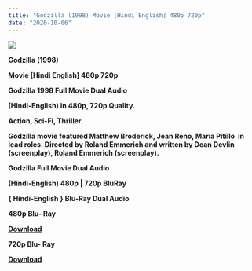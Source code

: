 ```yaml
---
title: "Godzilla (1998) Movie [Hindi English] 480p 720p"
date: "2020-10-06"
---
```


[**![](https://1.bp.blogspot.com/-3jxbEtDxlzo/XvGt85_K4cI/AAAAAAAADpA/jqz9Nmw-7z8puAlVXyR2GwENuXQSbU-mACLcBGAsYHQ/s1600/godzilla1.jpg)**](https://1.bp.blogspot.com/-3jxbEtDxlzo/XvGt85_K4cI/AAAAAAAADpA/jqz9Nmw-7z8puAlVXyR2GwENuXQSbU-mACLcBGAsYHQ/s1600/godzilla1.jpg)

 **Godzilla (1998)**

**Movie \[Hindi English\] 480p 720p** 

 **Godzilla 1998 Full Movie Dual Audio**

 **(Hindi-English) in 480p, 720p Quality.** 

 **Action, Sci-Fi, Thriller.**

**Godzilla movie featured Matthew Broderick, Jean Reno, Maria Pitillo  in lead roles. Directed by Roland Emmerich and written by Dean Devlin (screenplay), Roland Emmerich (screenplay).**

**Godzilla Full Movie Dual Audio**

 **(Hindi-English) 480p | 720p BluRay** 

 **{ Hindi-English } Blu-Ray Dual Audio**

**480p Blu- Ray**

**[Download](http://hdmovielink.xyz/4957)** 

**720p Blu- Ray**

[**Download**](http://hallan.club/0h9piwl3ku36)
